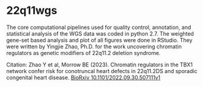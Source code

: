 # 22q11wgs

The core computational pipelines used for quality control, annotation, and statistical analysis of the WGS data was coded in python 2.7. The weighted gene-set based analysis and plot of all figures were done in RStudio. They were written by Yingjie Zhao, Ph.D. for the work uncovering chromatin regulators as genetic modifiers of 22q11.2 deletion syndrome. 

Citation:
Zhao Y et al, Morrow BE (2023). Chromatin regulators in the TBX1 network confer risk for conotruncal heart defects in 22q11.2DS and sporadic congenital heart disease. <a href="https://www.biorxiv.org/content/10.1101/2022.09.30.507111v1">BioRxiv 10.1101/2022.09.30.507111v1 </a>

